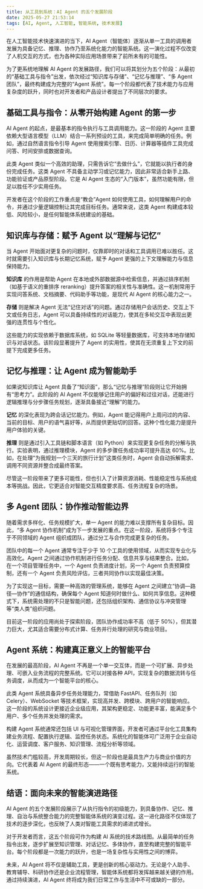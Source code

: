 ```yaml
---
title: 从工具到系统：AI Agent 的五个发展阶段
date: 2025-05-27 21:53:14
tags: [AI, Agent, 人工智能, 智能系统, 技术发展]
---
```


在人工智能技术快速演进的当下，AI Agent（智能体）逐渐从单一工具的调用者发展为具备记忆、推理、协作乃至系统化能力的智能系统。这一演化过程不仅改变了人机交互的方式，也为各种实际应用场景带来了前所未有的可能性。

为了更系统地理解 AI Agent 的发展路径，我们可以将其划分为五个阶段：从最初的“基础工具与指令”出发，依次经过“知识库与存储”、“记忆与推理”、“多 Agent 团队”，最终构建成为完整的“Agent 系统”。每一个阶段都代表了技术能力与应用复杂度的跃升，同时也对开发者和产品设计者提出了不同层次的要求。

## 基础工具与指令：从零开始构建 Agent 的第一步

AI Agent 的起点，是最基本的指令执行与工具调用能力。这一阶段的 Agent 主要依赖大型语言模型（LLM）结合一系列预设的工具，来完成简单明确的任务。例如，通过自然语言指令引导 Agent 使用搜索引擎、日历、计算器等插件工具完成问答、时间安排或数据查询。

此类 Agent 类似一个高效的助理，只需告诉它“去做什么”，它就能以执行者的身份完成任务。这类 Agent 不具备主动学习或记忆能力，因此非常适合新手上路、功能验证或产品原型阶段。它是 AI Agent 生态的“入门版本”，虽然功能有限，但足以胜任不少实用任务。

开发者在这个阶段的工作重点是“教会”Agent 如何使用工具，如何理解用户的命令，并通过少量逻辑控制让其完成目标任务。通常来说，这类 Agent 构建成本较低、风险较小，是任何智能体系统建设的基础。

## 知识库与存储：赋予 Agent 以“理解与记忆”

当 Agent 开始面对更复杂的问题时，仅靠即时的对话和工具调用已难以胜任。这时就需要引入知识库与长期记忆系统，赋予 Agent 更强的上下文理解能力与信息保持能力。

**知识库** 的作用是帮助 Agent 在本地或外部数据源中检索信息，并通过排序机制（如基于语义的重排序 reranking）提升答案的相关性与准确性。这一机制常用于实现问答系统、文档摘要、代码助手等功能，是现代 AI Agent 的核心能力之一。

**存储** 则是解决 Agent 无法“记住对话”的问题。通过存储用户会话历史、交互上下文或任务日志，Agent 可以具备持续性的对话能力，使其在多轮交互中表现出更强的连贯性与个性化。

这些能力的实现依赖于数据库系统，如 SQLite 等轻量数据库，可支持本地存储知识与对话状态。该阶段显著提升了 Agent 的实用性，使其在无须重复上下文的前提下完成更多任务。

## 记忆与推理：让 Agent 成为智能助手

如果说知识库让 Agent 具备了“知识面”，那么“记忆与推理”阶段则让它开始拥有“思考力”。此阶段的 AI Agent 不仅能够记住用户的偏好和过往对话，还能进行逻辑推理与分步骤任务规划，逐渐具备接近“理解”的能力。

**记忆** 的深化表现为跨会话记忆能力。例如，Agent 能记得用户上周问过的内容、当前的目标、用户的语气喜好等，从而提供更贴切的回答。这种个性化能力是提升用户体验的关键。

**推理** 则是通过引入工具链和脚本语言（如 Python）来实现更复杂任务的分解与执行。实验表明，通过推理模块，Agent 的多步骤任务成功率可提升高达 60%。比如，在处理“为我规划一个三天的旅行计划”这类任务时，Agent 会自动拆解需求、调用不同资源并整合成最终答案。

尽管这一阶段带来了更多可能性，但也引入了计算资源消耗、性能稳定性与系统成本等挑战。因此，它更适合对智能交互精度要求高、任务流程复杂的场景。

## 多 Agent 团队：协作推动智能边界

随着需求多样化、任务规模扩大，单一 Agent 的能力难以支撑所有复杂目标。因此，“多 Agent 协作机制”成为下一步发展的重点。在这一阶段，系统将多个专注于不同领域的 Agent 组织成团队，通过分工与合作完成更复杂的任务。

团队中的每一个 Agent 通常专注于少于 10 个工具的使用领域，从而实现专业化与高效化。Agent 之间通过协作机制进行任务分配、信息共享与结果整合。比如，在一个项目管理任务中，一个 Agent 负责进度计划，另一个 Agent 负责预算控制，还有一个 Agent 负责风险评估，三者共同协作以实现最佳决策。

为了实现这一目标，需要一种高效的管理系统，能够在 Agent 之间建立“协调—路径—协作”的通信结构，确保每个 Agent 知道何时做什么、如何共享信息。这种模式下，系统需处理的不只是智能问题，还包括组织架构、通信协议与冲突管理等“类人类”组织问题。

目前这一阶段的应用尚处于探索阶段，团队协作成功率不高（低于 50%），但其潜力巨大，尤其适合需要分布式计算、任务并行处理的研究与商业项目。

## Agent 系统：构建真正意义上的智能平台

在发展的最高阶段，AI Agent 不再是一个单一交互体，而是一个可扩展、异步处理、可嵌入业务流程的完整系统。它可以对接各种 API，实现复杂的数据流转与任务调度，从而成为一个智能平台的核心。

此类 Agent 系统具备异步任务处理能力，常借助 FastAPI、任务队列（如 Celery）、WebSocket 等技术框架，实现高并发、跨模块、跨用户的智能响应。这一阶段的系统设计更接近企业级应用，其架构更稳定、功能更丰富，能满足多个用户、多个任务并发处理的需求。

构建 Agent 系统通常还包括 UI 与可视化管理界面，开发者可通过平台化工具集构建业务流程、配置执行逻辑、监控任务状态。系统化的智能体可广泛用于企业自动化、运营调度、客户服务、知识管理、流程分析等领域。

虽然技术门槛较高，开发周期较长，但这一阶段也是最具生产力与商业价值的方向。它代表着 AI Agent 的最终形态——一个既有思考能力，又能持续运行的智能系统。

## 结语：面向未来的智能演进路径

AI Agent 的五个发展阶段展示了从执行指令的初级能力，到具备协作、记忆、推理、自治与系统整合能力的完整智能体系统的演变过程。这一进化路径不仅体现了技术的逐步深化，也反映了人类对智能工具需求的递进式增长。

对于开发者而言，这五个阶段可作为构建 AI 系统的技术路线图。从最简单的任务指令出发，逐步扩展至知识管理、对话记忆、多体协作，直至构建完整的智能平台。每个阶段都是一次能力的跃升，也是一场复杂性与实用性之间的博弈。

未来，AI Agent 将不仅是辅助工具，更是创新的核心驱动力。无论是个人助手、教育辅导、科研协作还是企业流程管理，智能体系统都将发挥越来越关键的作用。通过持续演进，AI Agent 终将成为我们日常工作与生活中不可或缺的一部分。
